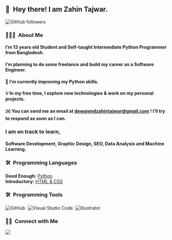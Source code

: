 
## 👋 &nbsp;Hey there! I am Zahin Tajwar.

![GitHub followers](https://img.shields.io/github/followers/Zahin-Tajwar?logo=GitHub&style=for-the-badge)

### 👨🏻‍💻 &nbsp;About Me
#### I’m 13 years old Student and Self-taught Intermediate Python Programmer from Bangladesh.
#### I’m planning to do some freelance and build my career as a Software Engineer.
#### 🌱 I’m currently improving my Python skills.
#### 💡 In my free time, I explore new technologies & work on my personal projects.
#### ✉️ You can send me an email at dewanmdzahintajwar@gmail.com ! I’ll try to respond as soon as I can.

### I am on track to learn,
#### Software Development, Graphic Design, SEO, Data Analysis and Machine Learning.

### 🛠 &nbsp;Programming Languages
**Good Enough:** [Python](https://www.python.org/)\
**Introductory:** [HTML & CSS](https://www.w3.org/standards/webdesign/htmlcss)

### 🛠 &nbsp;Programming Tools
![GitHub](https://img.shields.io/badge/-GitHub-333333?style=flat&logo=github)&nbsp;
![Visual Studio Code](https://img.shields.io/badge/-Visual%20Studio%20Code-333333?style=flat&logo=visual-studio-code&logoColor=007ACC)&nbsp;
![Illustrator](https://img.shields.io/badge/-Illustrator-333333?style=flat&logo=adobe-illustrator)&nbsp;

### 🤝🏻 &nbsp;Connect with Me
<p align="left">
  <a href="mailto:dewanmdzahintajwar@gmail.com"><img src="https://img.shields.io/badge/-dewanmdzahintajwar@gmail.com-D14836?style=flat-square&logo=Gmail&logoColor=white"/></a>
